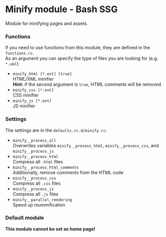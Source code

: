 # Minify module - Bash SSG
Module for minifying pages and assets.

### Functions
If you need to use functions from this module, they are defined in the `functions.rc`.  
As an argument you can specify the type of files you are looking for (e.g. `*.xml`):
* `minify_html [*.ext] [true]`  
	HTML/XML minifier  
	**Hint:** if the second argument is `true`, HTML comments will be removed
* `minify_css [*.ext]`  
	CSS minifier
* `minify_js [*.ext]`  
	JS minifier

### Settings
The settings are in the `defaults.rc.d/minify.rc`:
* `minify__process_all`  
	Overwrites variables `minify__process_html`, `minify__process_css`, and `minify__process_js`
* `minify__process_html`  
	Compress all `.html` files
* `minify__process_html_comments`  
	Additionally, remove comments from the HTML code
* `minify__process_css`  
	Compress all `.css` files
* `minify__process_js`  
	Compress all `.js` files
* `minify__parallel_rendering`  
	Speed up mummification

### Default module
**This module cannot be set as home page!**

